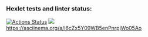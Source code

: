 ### Hexlet tests and linter status:
[![Actions Status](https://github.com/Laker43311/python-project-49/workflows/hexlet-check/badge.svg)](https://github.com/Laker43311/python-project-49/actions)
<a href="https://codeclimate.com/github/Laker43311/python-project-49/maintainability"><img src="https://api.codeclimate.com/v1/badges/5cc458ee49de9d4193ae/maintainability" /></a>
https://asciinema.org/a/i6cZx5Y09WB5enPnrpjWo05Ao
